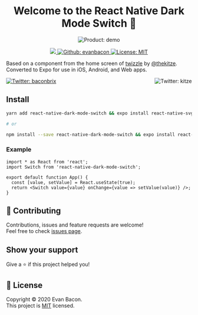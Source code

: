 <h1 align="center">Welcome to the React Native Dark Mode Switch 👋</h1>

<p align="center">
  <img align="center" alt="Product: demo" src="https://media.giphy.com/media/QZK2FgLG2odtMOSwkm/giphy.gif" />
</p>

<p align="center">
  <a aria-label="made with expo" href="https://github.com/expo" target="_blank">
    <img src="https://img.shields.io/badge/MADE%20WITH%20EXPO-000.svg?style=for-the-badge&logo=expo&labelColor=4630eb&logoWidth=20">
  </a>
  <a href="https://github.com/evanbacon" aria-label="Follow EvanBacon on Github" target="_blank">
    <img alt="Github: evanbacon" src="https://img.shields.io/github/followers/evanbacon.svg?label=Follow&style=for-the-badge&logo=github&logoColor=FFFFFF&labelColor=24292e&logoWidth=20&color=lightgray" target="_blank" />
  </a>
  <a href="/LICENSE" target="_blank">
    <img alt="License: MIT" src="https://img.shields.io/badge/License-MIT-green.svg?style=for-the-badge" target="_blank" />
  </a>
</p>

Based on a component from the home screen of [twizzle](https://twizzle.app/) by [@thekitze](https://twitter.com/thekitze). Converted to Expo for use in iOS, Android, and Web apps.

<p>
  <a href="https://twitter.com/baconbrix" target="_blank">
    <img alt="Twitter: baconbrix" src="https://img.shields.io/twitter/follow/baconbrix.svg?style=for-the-badge&logo=TWITTER&logoColor=FFFFFF&labelColor=00aced&logoWidth=20&color=lightgray" target="_blank" />
  </a>
  <a href="https://twitter.com/thekitze" target="_blank">
    <img align="right" alt="Twitter: kitze" src="https://img.shields.io/twitter/follow/thekitze.svg?style=for-the-badge&logo=TWITTER&logoColor=FFFFFF&labelColor=00aced&logoWidth=20&color=lightgray" target="_blank" />
  </a>  
</p>

## Install

```sh
yarn add react-native-dark-mode-switch && expo install react-native-svg

# or

npm install --save react-native-dark-mode-switch && expo install react-native-svg
```

### Example

```tsx
import * as React from 'react';
import Switch from 'react-native-dark-mode-switch';

export default function App() {
  const [value, setValue] = React.useState(true);
  return <Switch value={value} onChange={value => setValue(value)} />;
}
```

## 🤝 Contributing

Contributions, issues and feature requests are welcome!<br />Feel free to check [issues page](https://github.com/evanbacon/expo-dark-mode-switch/issues).

## Show your support

Give a ⭐️ if this project helped you!

## 📝 License

Copyright © 2020 Evan Bacon.<br />
This project is [MIT](/LICENSE) licensed.
